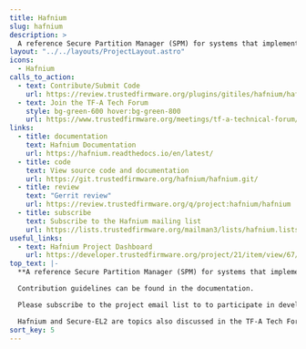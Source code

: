 ```yaml
---
title: Hafnium
slug: hafnium
description: >
  A reference Secure Partition Manager (SPM) for systems that implement the Armv8.4-A Secure-EL2 extension. It enables multiple, isolated Secure Partitions (SPs) to run at Secure-EL1.
layout: "../../layouts/ProjectLayout.astro"
icons:
  - Hafnium
calls_to_action:
  - text: Contribute/Submit Code
    url: https://review.trustedfirmware.org/plugins/gitiles/hafnium/hafnium/+/HEAD/CONTRIBUTING.md
  - text: Join the TF-A Tech Forum
    style: bg-green-600 hover:bg-green-800
    url: https://www.trustedfirmware.org/meetings/tf-a-technical-forum/
links:
  - title: documentation
    text: Hafnium Documentation
    url: https://hafnium.readthedocs.io/en/latest/
  - title: code
    text: View source code and documentation
    url: https://git.trustedfirmware.org/hafnium/hafnium.git/
  - title: review
    text: "Gerrit review"
    url: https://review.trustedfirmware.org/q/project:hafnium/hafnium
  - title: subscribe
    text: Subscribe to the Hafnium mailing list
    url: https://lists.trustedfirmware.org/mailman3/lists/hafnium.lists.trustedfirmware.org/
useful_links:
  - text: Hafnium Project Dashboard
    url: https://developer.trustedfirmware.org/project/21/item/view/67/
top_text: |-
  **A reference Secure Partition Manager (SPM) for systems that implement the Armv8.4-A Secure-EL2 extension. It enables multiple, isolated Secure Partitions (SPs) to run at Secure-EL1.**

  Contribution guidelines can be found in the documentation.

  Please subscribe to the project email list to to participate in development discussions.

  Hafnium and Secure-EL2 are topics also discussed in the TF-A Tech Forum.
sort_key: 5
---
```

